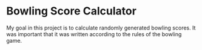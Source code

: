 # Bowling Score Calculator
My goal in this project is to calculate randomly generated bowling scores. It was important that it was written according to the rules of the bowling game.

